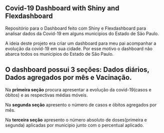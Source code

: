 
## Covid-19 Dashboard with Shiny and Flexdashboard


Repositório para o Dashboard feito com Shiny e Flexdashboard para analisar dados da Covid-19 em alguns municipios do Estado de São Paulo.

A ideia deste projeto era criar um dashboard para meu pai acompanhar a evolução da covid-19 em sua cidade. Por esse motivo o dashboard não abarca todos os municipios do Estado de São Paulo.


## O dashboard possui 3 seções: Dados diários, Dados agregados por mês e Vacinação.

Na **primeira seção** procura apresentar a evolução da covid-19(casos e óbitos) e as respectivas médias móveis.

Na **segunda seção** apresento o número de casos e óbitos agregados por mês.

Na **terceira seção** apresento o número absoluto de doses(primeira e segunda) aplicadas por municipio junto com o percentual aplicado.
